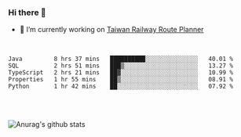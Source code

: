 ### Hi there 👋

- 🔭 I’m currently working on [Taiwan Railway Route Planner](https://github.com/Taiwan-Railway-Route-Planner)

<br/>

<!--START_SECTION:waka-->
```text
Java         8 hrs 37 mins   ██████████░░░░░░░░░░░░░░░   40.01 % 
SQL          2 hrs 51 mins   ███▒░░░░░░░░░░░░░░░░░░░░░   13.27 % 
TypeScript   2 hrs 21 mins   ██▓░░░░░░░░░░░░░░░░░░░░░░   10.99 % 
Properties   1 hr 55 mins    ██▒░░░░░░░░░░░░░░░░░░░░░░   08.91 % 
Python       1 hr 42 mins    ██░░░░░░░░░░░░░░░░░░░░░░░   07.92 % 
```
<!--END_SECTION:waka-->

<br/>
<br/>

![Anurag's github stats](https://github-readme-stats.vercel.app/api?username=DepickereSven&show_icons=true&theme=tokyonight)



<!--
**DepickereSven/DepickereSven** is a ✨ _special_ ✨ repository because its `README.md` (this file) appears on your GitHub profile.

Here are some ideas to get you started:

- 🔭 I’m currently working on ...
- 🌱 I’m currently learning ...
- 👯 I’m looking to collaborate on ...
- 🤔 I’m looking for help with ...
- 💬 Ask me about ...
- 📫 How to reach me: ...
- 😄 Pronouns: ...
- ⚡ Fun fact: ...
-->
